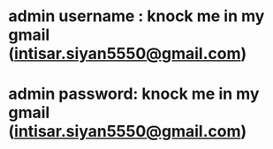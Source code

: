 # admin username : knock me in my gmail (intisar.siyan5550@gmail.com)
# admin password: knock me in my gmail (intisar.siyan5550@gmail.com)

